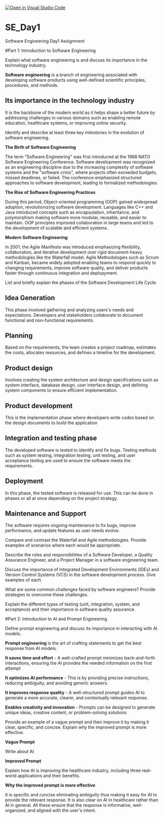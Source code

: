 [![Open in Visual Studio Code](https://classroom.github.com/assets/open-in-vscode-2e0aaae1b6195c2367325f4f02e2d04e9abb55f0b24a779b69b11b9e10269abc.svg)](https://classroom.github.com/online_ide?assignment_repo_id=18484407&assignment_repo_type=AssignmentRepo)
# SE_Day1
Software Engineering Day1 Assignment

#Part 1: Introduction to Software Engineering

Explain what software engineering is and discuss its importance in the technology industry.

**Software engineering** is a branch of engineering associated with developing software products using well-defined scientific principles, procedures, and methods.

## Its importance in the technology industry
It is the backbone of the modern world as it helps shape a better future by addressing challenges in various domains such as enabling remote education, healthcare systems, or improving online security. 

Identify and describe at least three key milestones in the evolution of software engineering.

**The Birth of Software Engineering**

The term "Software Engineering" was first introduced at the 1968 NATO Software Engineering Conference. Software development was recognized as an engineering discipline due to the increasing complexity of software systems and the "software crisis", where projects often exceeded budgets, missed deadlines, or failed. The conference emphasized structured approaches to software development, leading to formalized methodologies.

**The Rise of Software Engineering Practices**

During this period, Object-oriented programming (OOP) gained widespread adoption, revolutionizing software development. Languages like C++ and Java introduced concepts such as encapsulation, inheritance, and polymorphism making software more modular, reusable, and easier to maintain. OOP principles improved collaboration in large teams and led to the development of scalable and efficient systems.

**Modern Software Engineering**

In 2001, the Agile Manifesto was introduced emphasizing flexibility, collaboration, and iterative development over rigid document-heavy methodologies like the Waterfall model.
Agile Methodologies such as Scrum and Kanban, became widely adopted enabling teams to respond quickly to changing requirements, improve software quality, and deliver products faster through continuous integration and deplopyment.

List and briefly explain the phases of the Software Development Life Cycle.

## Idea Generation
This phase involved gathering and analyzing users's needs and expectations. Developers and stakeholders collaborate to document functional and non-functional requirements.

## Planning
Based on the requirements, the team creates a project roadmap, estimates the costs, allocates resources, and defines a timeline for the development.

## Product design
Involves creating the system architecture and design specifications such as system interface, database design, user interface design, and defining system components to ensure efficient implementation.

## Product development
 This is the implementation phase where developers write codes based on the design documents to build the application

 ## Integration and testing phase
 The developed software is tested to identify and fix bugs. Testing methods such as system testing, integration testing, unit testing, and user acceptance testing are used to ensure the software meets the requirements.

 ## Deployment
 In this phase, the tested software is released for use. This can be done in phases or all at once depending on the project strategy.

 ## Maintenance and Support
 The software requires ongoing maintenance to fix  bugs, improve performance, and update features as user needs evolve.

Compare and contrast the Waterfall and Agile methodologies. Provide examples of scenarios where each would be appropriate.


Describe the roles and responsibilities of a Software Developer, a Quality Assurance Engineer, and a Project Manager in a software engineering team.


Discuss the importance of Integrated Development Environments (IDEs) and Version Control Systems (VCS) in the software development process. Give examples of each.


What are some common challenges faced by software engineers? Provide strategies to overcome these challenges.


Explain the different types of testing (unit, integration, system, and acceptance) and their importance in software quality assurance.


#Part 2: Introduction to AI and Prompt Engineering


Define prompt engineering and discuss its importance in interacting with AI models.

**Prompt engineering** is the art of crafting statements to get the best response from AI models.

**It saves time and effort** - A well-crafted prompt minimizes back-and-forth interactions, ensuring the AI provides the needed information on the first attempt

**It optimizes AI performance** - This is by providing precise instructions, reducing ambiguity, and avoiding generic answers.

**It improves response quality** - A well-structured prompt guides AI to generate a more accurate, clearer, and contextually relevant response.

**Enables creativity and innovation** - Prompts can be designed to generate unique ideas, creative content, or problem-solving solutions  

Provide an example of a vague prompt and then improve it by making it clear, specific, and concise. Explain why the improved prompt is more effective.

**Vague Prompt**

Write about AI

**Improved Prompt**

Explain how AI is improving the healthcare industry, including three real-world applications and their benefits.

**Why the improved prompt is more effective**

It is specific and concise eliminating ambiguity thus making it easy for AI to provide the relevant response. It is also clear on AI in healthcare rather than AI in general. All these ensure that the response is informative, well-organized, and aligned with the user's intent.


